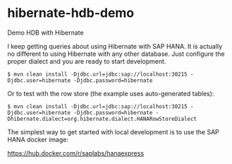 hibernate-hdb-demo
==================

Demo HDB with Hibernate

I keep getting queries about using Hibernate with SAP HANA. It is actually no
different to using Hibernate with any other database. Just configure the proper
dialect and you are ready to start development.

    $ mvn clean install -Djdbc.url=jdbc:sap://localhost:30215 -Djdbc.user=hibernate -Djdbc.password=hibernate

Or to test with the row store (the example uses auto-generated tables):

    $ mvn clean install -Djdbc.url=jdbc:sap://localhost:30215 -Djdbc.user=hibernate -Djdbc.password=hibernate -Dhibernate.dialect=org.hibernate.dialect.HANARowStoreDialect


The simplest way to get started with local development is to use the SAP HANA docker image:

https://hub.docker.com/r/saplabs/hanaexpress
